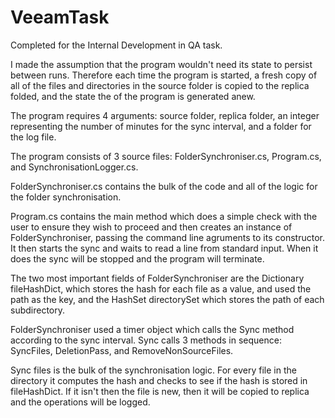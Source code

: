 # VeeamTask

Completed for the Internal Development in QA task. 

I made the assumption that the program wouldn't need its state to persist between runs. 
Therefore each time the program is started, a fresh copy of all of the files and directories in the source folder is copied to the replica folded,
and the state the of the program is generated anew. 

The program requires 4 arguments: source folder, replica folder, an integer representing the number of minutes for the sync interval, 
and a folder for the log file. 

The program consists of 3 source files: FolderSynchroniser.cs, Program.cs, and SynchronisationLogger.cs. 

FolderSynchroniser.cs contains the bulk of the code and all of the logic for the folder synchronisation. 

Program.cs contains the main method which does a simple check with the user to ensure they wish to proceed and then creates an instance of 
FolderSynchroniser, passing the command line agruments to its constructor. It then starts the sync and waits to read a line from standard input.
When it does the sync will be stopped and the program will terminate. 

The two most important fields of FolderSynchroniser are the Dictionary fileHashDict, which stores the hash for each file as a value, and used the path
as the key, and the HashSet directorySet which stores the path of each subdirectory. 

FolderSynchroniser used a timer object which calls the Sync method according to the sync interval. 
Sync calls 3 methods in sequence: SyncFiles, DeletionPass, and RemoveNonSourceFiles. 

Sync files is the bulk of the synchronisation logic.
For every file in the directory it computes the hash and checks to see if the hash is stored in fileHashDict. If it isn't then the file is new, then it 
will be copied to replica and the operations will be logged. 

